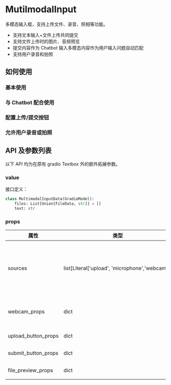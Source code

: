 # MutilmodalInput 

多模态输入框，支持上传文件、录音、照相等功能。

- 支持文本输入+文件上传共同提交
- 支持文件上传时的图片、音频预览
- 提交内容作为 Chatbot 输入多模态内容作为用户输入问题自动匹配
- 支持用户录音和拍照

## 如何使用

### 基本使用

<demo name="basic"></demo>

### 与 Chatbot 配合使用

<demo name="with_chatbot"></demo>

### 配置上传/提交按钮

<demo name="config_buttons"></demo>

### 允许用户录音或拍照

<demo name="upload_sources"></demo>

## API 及参数列表

以下 API 均为在原有 gradio Textbox 外的额外拓展参数。

### value

接口定义：

```python
class MultimodalInputData(GradioModel):
    files: List[Union[FileData, str]] = []
    text: str
```

### props

| 属性                | 类型                                               | 默认值       | 描述                                                                                                                |
| ------------------- | -------------------------------------------------- | ------------ | ------------------------------------------------------------------------------------------------------------------- |
| sources             | list\[Literal\['upload', 'microphone','webcam'\]\] | \['upload'\] | 上传文件的类型列表。 "upload"会提供上文文件按钮。 "microphone"支持用户录音输入。 "webcam"支持用户照相生成图片或视频 |
| webcam_props        | dict                                               | None         | webcam 组件属性，目前支持传入mirror_webcam(bool)、include_audio(bool)                                               |
| upload_button_props | dict                                               | None         | 上传文件按钮属性，同 gradio UploadButton                                                                            |
| submit_button_props | dict                                               | None         | 提交按钮属性，同 gradio Button                                                                                      |
| file_preview_props  | dict                                               | None         | 文件预览组件属性，目前支持传入 height (int)                                                                         |
